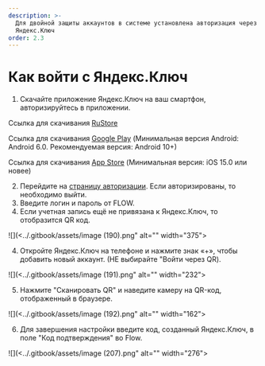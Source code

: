 ```yaml
---
description: >-
  Для двойной защиты аккаунтов в системе установлена авторизация через
  Яндекс.Ключ
order: 2.3
---
```


# Как войти с Яндекс.Ключ

1. Скачайте приложение Яндекс.Ключ на ваш смартфон, авторизируйтесь в приложении.

Ссылка для скачивания [RuStore](https://www.rustore.ru/catalog/app/ru.yandex.key)

Ссылка для скачивания [Google Play](https://play.google.com/store/apps/details?id=ru.yandex.key) (Минимальная версия Android: Android 6.0. Рекомендуемая версия: Android 10+)

Ссылка для скачивания [App Store](https://apps.apple.com/ru/app/%D1%8F%D0%BD%D0%B4%D0%B5%D0%BA%D1%81-%D0%BA%D0%BB%D1%8E%D1%87-%D0%B2%D0%B0%D1%88%D0%B8-%D0%BF%D0%B0%D1%80%D0%BE%D0%BB%D0%B8/id957324816) (Минимальная версия: iOS 15.0 или новее)

2. Перейдите на [страницу авторизации](https://2025.flow.tgu-dpo.ru/Account/Login1FA). Если авторизированы, то необходимо выйти.
3. Введите логин и пароль от FLOW.
4. Если учетная запись ещё не привязана к Яндекс.Ключ, то отобразится QR код.

![](<../.gitbook/assets/image (190).png" alt="" width="375"><figcaption></figcaption></figure>

4. Откройте Яндекс.Ключ на телефоне и нажмите знак «+», чтобы добавить новый аккаунт. (НЕ выбирайте "Войти через QR).

![](<../.gitbook/assets/image (191).png" alt="" width="232"><figcaption></figcaption></figure>

5. Нажмите "Сканировать QR" и наведите камеру на QR-код, отображенный в браузере.

![](<../.gitbook/assets/image (192).png" alt="" width="162"><figcaption></figcaption></figure>

6. Для завершения настройки введите код, созданный Яндекс.Ключ, в поле "Код подтверждения" во Flow.

![](<../.gitbook/assets/image (207).png" alt="" width="276"><figcaption></figcaption></figure>